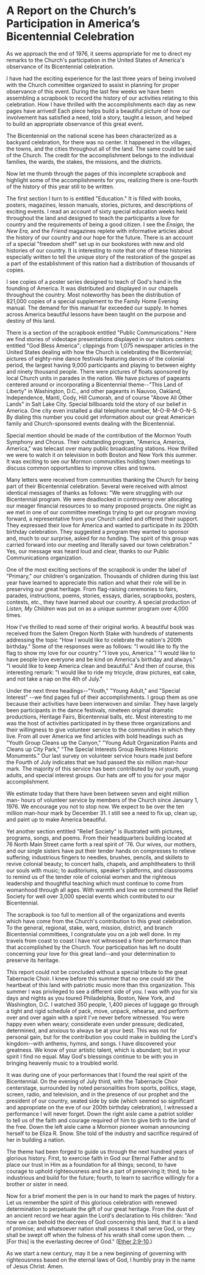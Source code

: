 # A Report on the Church’s Participation in America’s Bicentennial Celebration

As we approach the end of 1976, it seems appropriate for me to direct my
remarks to the Church's participation in the United States of America's
observance of its Bicentennial celebration.

I have had the exciting experience for the last three years of being involved
with the Church committee organized to assist in planning for proper
observance of this event. During the last few weeks we have been assembling a
scrapbook to record the history of our activities relating to this
celebration. How I have thrilled with the accomplishments each day as new
pages have arrived! Each piece helps build a beautiful picture of how our
involvement has satisfied a need, told a story, taught a lesson, and helped to
build an appropriate observance of this great event.

The Bicentennial on the national scene has been characterized as a backyard
celebration, for there was no center. It happened in the villages, the towns,
and the cities throughout all of the land. The same could be said of the
Church. The credit for the accomplishment belongs to the individual families,
the wards, the stakes, the missions, and the districts.

Now let me thumb through the pages of this incomplete scrapbook and highlight
some of the accomplishments for you, realizing there is one-fourth of the
history of this year still to be written.

The first section I turn to is entitled "Education." It is filled with books,
posters, magazines, lesson manuals, stories, pictures, and descriptions of
exciting events. I read an account of sixty special education weeks held
throughout the land and designed to teach the participants a love for country
and the requirements of being a good citizen. I see the _Ensign,_ the _New
Era,_ and the _Friend_ magazines replete with informative articles about the
history of our country and our hope for the future. There is an account of a
special "freedom shelf" set up in our bookstores with new and old histories of
our country. It is interesting to note that one of these histories especially
written to tell the unique story of the restoration of the gospel as a part of
the establishment of this nation had a distribution of thousands of copies.

I see copies of a poster series designed to teach of God's hand in the
founding of America. It was distributed and displayed in our chapels
throughout the country. Most noteworthy has been the distribution of 821,000
copies of a special supplement to the Family Home Evening manual. The demand
for this manual far exceeded our supply. In homes across America beautiful
lessons have been taught on the purpose and destiny of this land.

There is a section of the scrapbook entitled "Public Communications." Here we
find stories of videotape presentations displayed in our visitors centers
entitled "God Bless America"; clippings from 1,075 newspaper articles in the
United States dealing with how the Church is celebrating the Bicentennial;
pictures of eighty-nine dance festivals featuring dances of the colonial
period, the largest having 9,000 participants and playing to between eighty
and ninety thousand people. There were pictures of floats sponsored by local
Church units in parades in the nation. We have pictures of pageants centered
around or incorporating a Bicentennial theme--"This Land of Liberty" in
Washington, D.C., and other pageants in Nauvoo, Oakland, Independence, Manti,
Cody, Hill Cumorah, and of course "Above All Other Lands" in Salt Lake City.
Special billboards told the story of our belief in America. One city even
installed a dial telephone number, M-O-R-M-O-N-S. By dialing this number you
could get information about our great American family and Church-sponsored
events dealing with the Bicentennial.

Special mention should be made of the contribution of the Mormon Youth
Symphony and Chorus. Their outstanding program, "America, America, America,"
was telecast over many public broadcasting stations. How thrilled we were to
watch it on television in both Boston and New York this summer. It was
exciting to see our Mormon communities holding town meetings to discuss common
opportunities to improve cities and towns.

Many letters were received from communities thanking the Church for being part
of their Bicentennial celebration. Several were received with almost identical
messages of thanks as follows: "We were struggling with our Bicentennial
program. We were deadlocked in controversy over allocating our meager
financial resources to so many proposed projects. One night as we met in one
of our committee meetings trying to get our program moving forward, a
representative from your Church called and offered their support. They
expressed their love for America and wanted to participate in its 200th
birthday celebration. They suggested a program they wanted to sponsor and,
much to our surprise, asked for no funding. The spirit of this group was
carried forward into our meeting and literally saved our town celebration."
Yes, our message was heard loud and clear, thanks to our Public Communications
organization.

One of the most exciting sections of the scrapbook is under the label of
"Primary," our children's organization. Thousands of children during this last
year have learned to appreciate this nation and what their role will be in
preserving our great heritage. From flag-raising ceremonies to fairs, parades,
instructions, poems, stories, essays, diaries, scrapbooks, posters, contests,
etc., they have learned about our country. A special production of _Listen, My
Children_ was put on as a unique summer program over 4,000 times.

How I've thrilled to read some of their original works. A beautiful book was
received from the Salem Oregon North Stake with hundreds of statements
addressing the topic "How I would like to celebrate the nation's 200th
birthday." Some of the responses were as follows: "I would like to fly the
flag to show my love for our country." "I love you, America." "I would like to
have people love everyone and be kind on America's birthday and always." "I
would like to keep America clean and beautiful." And then of course, this
interesting remark: "I would like to ride my tricycle, draw pictures, eat
cake, and not take a nap on the 4th of July."

Under the next three headings--"Youth," "Young Adult," and "Special Interest"
--we find pages full of their accomplishments. I group them as one because
their activities have been interwoven and similar. They have largely been
participants in the dance festivals, nineteen original dramatic productions,
Heritage Fairs, Bicentennial balls, etc. Most interesting to me was the host
of activities participated in by these three organizations and their
willingness to give volunteer service to the communities in which they live.
From all over America we find articles with bold headings such as "Youth Group
Cleans up the Canyon," "Young Adult Organization Paints and Cleans up City
Park," "The Special Interests Group Restores Historic Monuments." Our last
survey on volunteer service hours made just before the Fourth of July
indicates that we had passed the six million man-hour mark. The majority of
this service has been contributed by our youth, young adults, and special
interest groups. Our hats are off to you for your major accomplishment.

We estimate today that there have been between seven and eight million man-
hours of volunteer service by members of the Church since January 1, 1976. We
encourage you not to stop now. We expect to be over the ten million man-hour
mark by December 31. I still see a need to fix up, clean up, and paint up to
make America beautiful.

Yet another section entitled "Relief Society" is illustrated with pictures,
programs, songs, and poems. From their headquarters building located at 76
North Main Street came forth a real spirit of '76\. Our wives, our mothers,
and our single sisters have put their tender hands on compresses to relieve
suffering; industrious fingers to needles, brushes, pencils, and skillets to
revive colonial beauty; to concert halls, chapels, and amphitheaters to thrill
our souls with music; to auditoriums, speaker's platforms, and classrooms to
remind us of the tender role of colonial women and the righteous leadership
and thoughtful teaching which must continue to come from womanhood through all
ages. With warmth and love we commend the Relief Society for well over 3,000
special events which contributed to our Bicentennial.

The scrapbook is too full to mention all of the organizations and events which
have come from the Church's contribution to this great celebration. To the
general, regional, stake, ward, mission, district, and branch Bicentennial
committees, I congratulate you on a job well done. In my travels from coast to
coast I have not witnessed a finer performance than that accomplished by the
Church. Your participation has left no doubt concerning your love for this
great land--and your determination to preserve its heritage.

This report could not be concluded without a special tribute to the great
Tabernacle Choir. I knew before this summer that no one could stir the
heartbeat of this land with patriotic music more than this organization. This
summer I was privileged to see a different side of you. I was with you for six
days and nights as you toured Philadelphia, Boston, New York, and Washington,
D.C. I watched 350 people, 1,400 pieces of luggage go through a tight and
rigid schedule of pack, move, unpack, rehearse, and perform over and over
again with a spirit I've never before witnessed. You were happy even when
weary; considerate even under pressure; dedicated, determined, and anxious to
always be at your best. This was not for personal gain, but for the
contribution you could make in building the Lord's kingdom--with anthems,
hymns, and songs. I have discovered your greatness. We know of your artistic
talent, which is abundant; but in your spirit I find no equal. May God's
blessings continue to be with you in bringing heavenly music to a troubled
world.

It was during one of your performances that I found the real spirit of the
Bicentennial. On the evening of July third, with the Tabernacle Choir
centerstage, surrounded by noted personalities from sports, politics, stage,
screen, radio, and television, and in the presence of our prophet and the
president of our country, seated side by side (which seemed so significant and
appropriate on the eve of our 200th birthday celebration), I witnessed a
performance I will never forget. Down the right aisle came a patriot soldier
to tell us of the faith and courage required of him to give birth to the land
of the free. Down the left aisle came a Mormon pioneer woman announcing
herself to be Eliza R. Snow. She told of the industry and sacrifice required
of her in building a nation.

The theme had been forged to guide us through the next hundred years of
glorious history. First, to exercise faith in God our Eternal Father and to
place our trust in Him as a foundation for all things; second, to have courage
to uphold righteousness and be a part of preserving it; third, to be
industrious and build for the future; fourth, to learn to sacrifice willingly
for a brother or sister in need.

Now for a brief moment the pen is in our hand to mark the pages of history.
Let us remember the spirit of this glorious celebration with renewed
determination to perpetuate the gift of our great heritage. From the dust of
an ancient record we hear again the Lord's declaration to His children: "And
now we can behold the decrees of God concerning this land, that it is a land
of promise; and whatsoever nation shall possess it shall serve God, or they
shall be swept off when the fulness of his wrath shall come upon them. ... [For
this] is the everlasting decree of God." ([Ether
2:9-10](https://www.lds.org/scriptures/bofm/ether/2.9-10?lang=eng#8).)

As we start a new century, may it be a new beginning of governing with
righteousness based on the eternal laws of God, I humbly pray in the name of
Jesus Christ. Amen.

